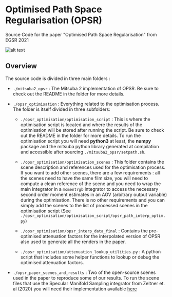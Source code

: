 # Optimised Path Space Regularisation (OPSR)

Source Code for the paper "Optimised Path Space Regularisation" from EGSR 2021

![alt text](https://github.com/WeiPhil/portfolio/blob/master/src/data/opsr/beach_thumbnail.png)

## Overview

The source code is divided in three main folders : 
- `./mitsuba2_opsr` : The Mitsuba 2 implementation of OPSR. Be sure to check out the README in the folder for more details.

- `./opsr_optimisation` : Everything related to the optimisation process. The folder is itself divided in three subfolders:
    - `./opsr_optimisation/optimisation_script` : This is where the optimisation script is located and where the results of the optimisation will be stored after running the script. Be sure to check out the README in the folder for more details. To run the optimisation script you will need __python3__ at least, the __numpy__ package and the mitsuba python library generated at compilation and accessible after sourcing `./mitsuba2_opsr/setpath.sh`.

    - `./opsr_optimisation/optimisation_scenes` : This folder contains the scene description and references used for the optimisation process. If you want to add other scenes, there are a few requirements : all the scenes need to have the same film size, you will need to compute a clean reference of the scene and you need to wrap the main integrator in a `momentrgb` integrator to access the necessary second order moment estimates in an AOV (arbitrary output variable) during the optimisation. There is no other requirements and you can simply add the scenes to the list of processed scenes in the optimisation script (See `./opsr_optimisation/optimisation_script/opsr_path_interp_optim.py`)

    - `./opsr_optimisation/opsr_interp_data_final` : Contains the pre-optimised attenuation factors for the interpolated version of OPSR also used to generate all the renders in the paper.

    - `./opsr_optimisation/attenuation_lookup_utilities.py` : A python script that includes some helper functions to lookup or debug the optimised attenuation factors.

- `./opsr_paper_scenes_and_results` : Two of the open-source scenes used in the paper to reproduce some of our results. To run the scene files that use the Specular Manifold Sampling integrator from Zeltner et. al (2020) you will need their implementation available [here](https://github.com/tizian/specular-manifold-sampling)
